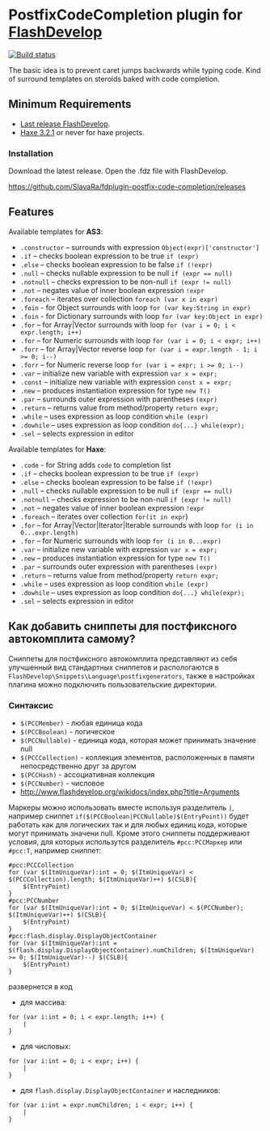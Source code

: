 PostfixCodeCompletion plugin for [FlashDevelop](http://www.flashdevelop.org)
========================
[![Build status](https://ci.appveyor.com/api/projects/status/acnsq3sk2xboe3as?svg=true)](https://ci.appveyor.com/project/slavara/fd-postfix-code-completion-plugin)

The basic idea is to prevent caret jumps backwards while typing code.
Kind of surround templates on steroids baked with code completion.

## Minimum Requirements
* [Last release FlashDevelop](http://www.flashdevelop.org/community/viewforum.php?f=11).
* [Haxe 3.2.1](http://haxe.org/download/) or never for haxe projects.

### Installation

Download the latest release. Open the .fdz file with FlashDevelop.

https://github.com/SlavaRa/fdplugin-postfix-code-completion/releases

## Features
Available templates for **AS3**:
* `.constructor` – surrounds with expression `Object(expr)['constructor']`
* `.if` – checks boolean expression to be true `if (expr)`
* `.else` – checks boolean expression to be false `if (!expr)`
* `.null` – checks nullable expression to be null `if (expr == null)`
* `.notnull` – checks expression to be non-null `if (expr != null)`
* `.not` – negates value of inner boolean expression `!expr`
* `.foreach` – iterates over collection `foreach (var x in expr)`
* `.foin` - for Object surrounds with loop `for (var key:String in expr)`
* `.foin` - for Dictionary surrounds with loop `for (var key:Object in expr)`
* `.for` – for Array|Vector surrounds with loop `for (var i = 0; i < expr.length; i++)`
* `.for` – for Numeric surrounds with loop `for (var i = 0; i < expr; i++)`
* `.forr` – for Array|Vector reverse loop `for (var i = expr.length - 1; i >= 0; i--)`
* `.forr` – for Numeric reverse loop `for (var i = expr; i >= 0; i--)`
* `.var` – initialize new variable with expression `var x = expr;`
* `.const` – initialize new variable with expression `const x = expr;`
* `.new` – produces instantiation expression for type `new T()`
* `.par` – surrounds outer expression with parentheses `(expr)`
* `.return` – returns value from method/property `return expr;`
* `.while` – uses expression as loop condition `while (expr)`
* `.dowhile` – uses expression as loop condition  `do{...} while(expr);`
* `.sel` – selects expression in editor

Available templates for **Haxe**:
* `.code` - for String adds `code` to completion list
* `.if` – checks boolean expression to be true  `if (expr)`
* `.else` – checks boolean expression to be false  `if (!expr)`
* `.null` – checks nullable expression to be null `if (expr == null)`
* `.notnull` – checks expression to be non-null `if (expr != null)`
* `.not` – negates value of inner boolean expression `!expr`
* `.foreach` – iterates over collection `for(it in expr`)
* `.for` – for Array|Vector|Iterator|Iterable surrounds with loop `for (i in 0...expr.length)`
* `.for` – for Numeric surrounds with loop `for (i in 0...expr)`
* `.var` – initialize new variable with expression `var x = expr;`
* `.new` – produces instantiation expression for type `new T()`
* `.par` – surrounds outer expression with parentheses `(expr)`
* `.return` – returns value from method/property `return expr;`
* `.while` – uses expression as loop condition `while (expr)`
* `.dowhile` – uses expression as loop condition `do{...} while(expr);`
* `.sel` – selects expression in editor


## Как добавить сниппеты для постфиксного автокомплита самому?
Сниппеты для постфиксного автокомплита представляют из себя улучшенный вид стандартных сниппетов и распологаются в `FlashDevelop\Snippets\Language\postfixgenerators`, также в настройках плагина можно подключить пользовательские директории.

### Синтаксис
* `$(PCCMember)` - любая единица кода
* `$(PCCBoolean)` - логическое
* `$(PCCNullable)` - единица кода, которая может принимать значение null
* `$(PCCCollection)` - коллекция элементов, расположенных в памяти непосредственно друг за другом
* `$(PCCHash)` - ассоциативная коллекция
* `$(PCCNumber)` - числовое
* http://www.flashdevelop.org/wikidocs/index.php?title=Arguments
 
Маркеры можно использовать вместе используя разделитель `|`, например сниппет `if($(PCCBoolean|PCCNullable)$(EntryPoint))` будет работать как для логических так и для любых единиц кода, которые могут принимать значени null.
Кроме этого сниппеты поддерживают условия, для которых использутся разделитель `#pcc:PCCМаркер` или `#pcc:T`, например сниппет:
```
#pcc:PCCCollection
for (var $(ItmUniqueVar):int = 0; $(ItmUniqueVar) < $(PCCCollection).length; $(ItmUniqueVar)++) $(CSLB){
	$(EntryPoint)
}
#pcc:PCCNumber
for (var $(ItmUniqueVar):int = 0; $(ItmUniqueVar) < $(PCCNumber); $(ItmUniqueVar)++) $(CSLB){
	$(EntryPoint)
}
#pcc:flash.display.DisplayObjectContainer
for (var $(ItmUniqueVar):int = $(flash.display.DisplayObjectContainer).numChildren; $(ItmUniqueVar) >= 0; $(ItmUniqueVar)--) $(CSLB){
	$(EntryPoint)
}
```
развернется в код
* для массива:
```
for (var i:int = 0; i < expr.length; i++) {
	|
}
```
* для числовых:
```
for (var i:int = 0; i < expr; i++) {
	|
}
```
* для `flash.display.DisplayObjectContainer` и наследников:
```
for (var i:int = expr.numChildren; i < expr; i++) {
	|
}
```
